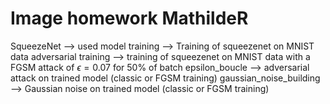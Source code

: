# Image homework MathildeR
SqueezeNet --> used model
training --> Training of squeezenet on MNIST data
adversarial training --> training of squeezenet on MNIST data with a FGSM attack of $\epsilon=0.07$ for 50% of batch
epsilon_boucle --> adversarial attack on trained model (classic or FGSM training)
gaussian_noise_building --> Gaussian noise on trained model (classic or FGSM training)
